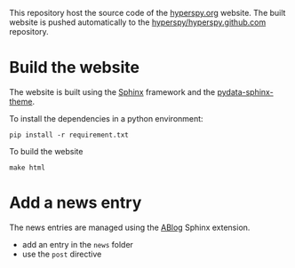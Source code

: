 This repository host the source code of the [hyperspy.org](https://hyperspy.org) website. The built website is pushed automatically to the [hyperspy/hyperspy.github.com](https://github.com/hyperspy/hyperspy.github.com) repository.

# Build the website

The website is built using the [Sphinx](https://www.sphinx-doc.org) framework and the [pydata-sphinx-theme](https://pydata-sphinx-theme.readthedocs.io).

To install the dependencies in a python environment:
```
pip install -r requirement.txt
```

To build the website
```
make html
```

# Add a news entry

The news entries are managed using the [ABlog](https://ablog.readthedocs.io) Sphinx extension.

- add an entry in the `news` folder
- use the `post` directive
